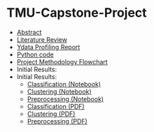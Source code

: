 # TMU-Capstone-Project

- [Abstract](Abstract%20final.pdf)
- [Literature Review](Literature%20review%20final.pdf)
- [Ydata Profiling Report](ydata_profiling_report_FINAL.pdf)
- [Python code](CIND820_Nehal's_project_Diabetes_datasetfinal.ipynb)
- [Project Methodology Flowchart](Project%20Methodology1.drawio.png)
- Initial Results:
- Initial Results:
  - [Classification (Notebook)](CIND820_Nehal's_project_Diabetes_dataset_Classification_FINAL.ipynb)
  - [Clustering (Notebook)](CIND820_Nehal's_project_Diabetes_dataset_Clustering_FINAL.ipynb)
  - [Preprocessing (Notebook)](CIND820_Nehal's_project_Diabetes_dataset_Preprocessing.ipynb)
  - [Classification (PDF)](CIND820_Nehal's_project_Diabetes_dataset_Classification%20FINAL.pdf)
  - [Clustering (PDF)](CIND820-Nehal's%20project-Diabetes%20dataset%20Clustering%20FINAL.pdf)
  - [Preprocessing (PDF)](CIND820-Nehal's%20project-Diabetes%20dataset%20Preprocessing.pdf)




